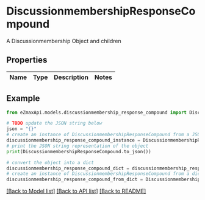 # DiscussionmembershipResponseCompound

A Discussionmembership Object and children

## Properties

Name | Type | Description | Notes
------------ | ------------- | ------------- | -------------

## Example

```python
from eZmaxApi.models.discussionmembership_response_compound import DiscussionmembershipResponseCompound

# TODO update the JSON string below
json = "{}"
# create an instance of DiscussionmembershipResponseCompound from a JSON string
discussionmembership_response_compound_instance = DiscussionmembershipResponseCompound.from_json(json)
# print the JSON string representation of the object
print(DiscussionmembershipResponseCompound.to_json())

# convert the object into a dict
discussionmembership_response_compound_dict = discussionmembership_response_compound_instance.to_dict()
# create an instance of DiscussionmembershipResponseCompound from a dict
discussionmembership_response_compound_from_dict = DiscussionmembershipResponseCompound.from_dict(discussionmembership_response_compound_dict)
```
[[Back to Model list]](../README.md#documentation-for-models) [[Back to API list]](../README.md#documentation-for-api-endpoints) [[Back to README]](../README.md)


